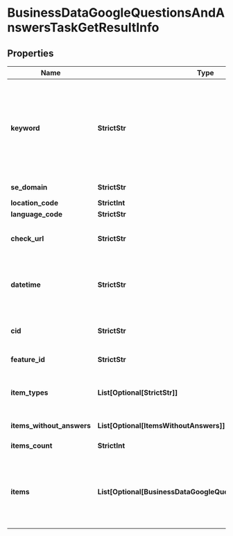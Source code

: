 # BusinessDataGoogleQuestionsAndAnswersTaskGetResultInfo


## Properties

| Name | Type | Description | Notes |
|------------ | ------------- | ------------- | -------------|
**keyword** | **StrictStr** | keyword received in a POST array<br>keyword is returned with decoded %## (plus character ‘+’ will be decoded to a space character)<br>this field will contain the cid parameter if you specified it in the keyword field when setting a task;<br>example:<br>cid:2946633002421908862<br>learn more about the parameter in this help center article |[optional]|
**se_domain** | **StrictStr** | search engine domain as specified in a POST array |[optional]|
**location_code** | **StrictInt** | location code in a POST array |[optional]|
**language_code** | **StrictStr** | language code in a POST array |[optional]|
**check_url** | **StrictStr** | direct URL to search engine results<br>you can use it to make sure that we provided accurate results |[optional]|
**datetime** | **StrictStr** | date and time when the result was received<br>in the UTC format: “yyyy-mm-dd hh-mm-ss +00:00”<br>example:<br>2019-11-15 12:57:46 +00:00 |[optional]|
**cid** | **StrictStr** | google-defined client id<br>unique id of a local establishment;<br>learn more about the identifier in this help center article |[optional]|
**feature_id** | **StrictStr** | unique identifier of the SERP feature |[optional]|
**item_types** | **List[Optional[StrictStr]]** | item types<br>types of search engine results encountered in the items array;<br>possible item types: google_business_question_item |[optional]|
**items_without_answers** | **List[Optional[ItemsWithoutAnswers]]** | array of google business question items without answers |[optional]|
**items_count** | **StrictInt** | the number of items in the items array |[optional]|
**items** | **List[Optional[BusinessDataGoogleQuestionsAndAnswersItem]]** | array of items within google_business_question_item<br>contains answers to the google business questions;<br>the maximum number of answers returned for each question: 5<br>possible item types google_business_answer_element |[optional]|